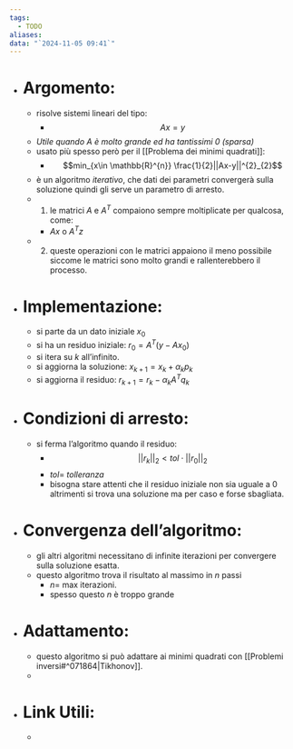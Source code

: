 ```yaml
---
tags:
  - TODO
aliases: 
data: "`2024-11-05 09:41`"
---
```

- # Argomento:
	- risolve sistemi lineari del tipo:
		- $$Ax=y$$
	- _Utile quando $A$ è molto grande ed ha tantissimi 0 (sparsa)_
	- usato più spesso però per il [[Problema dei minimi quadrati]]:
		- $$min_{x\in \mathbb{R}^{n}} \frac{1}{2}||Ax-y||^{2}_{2}$$ 
	- è un algoritmo _iterativo_, che dati dei parametri convergerà sulla soluzione quindi gli serve un parametro di arresto.
	- 1) le matrici $A$  e $A^{T}$ compaiono sempre moltiplicate per qualcosa, come:
		- $Ax$ o $A^{T}z$ 
	- 2) queste operazioni con le matrici appaiono il meno possibile siccome le matrici sono molto grandi e rallenterebbero il processo.
- # Implementazione:
	- si parte da un dato iniziale $x_{0}$ 
	- si ha un residuo iniziale: $r_{0}=A^{T}(y-Ax_{0})$
	- si itera su $k$ all’infinito.
	- si aggiorna la soluzione: $x_{k+1}=x_{k}+\alpha_{k}p_{k}$
	- si aggiorna il residuo: $r_{k+1}=r_{k}-\alpha_{k}A^{T}q_{k}$
- # Condizioni di arresto:
	- si ferma l’algoritmo quando il residuo:
		- $$||r_{k}||_{2}<tol \cdot ||r_{0}||_{2}$$
		- $tol$= _tolleranza_
		- bisogna stare attenti che il residuo iniziale non sia uguale a 0 altrimenti si trova una soluzione ma per caso e forse sbagliata. 
- # Convergenza dell’algoritmo:
	- gli altri algoritmi necessitano di infinite iterazioni per convergere sulla soluzione esatta.
	- questo algoritmo trova il risultato al massimo in $n$ passi 
		- $n=$ max iterazioni.
		- spesso questo $n$ è troppo grande 
- # Adattamento:
	- questo algoritmo si può adattare ai minimi quadrati con [[Problemi inversi#^071864|Tikhonov]]. 
	- 
- # Link Utili:
	- 